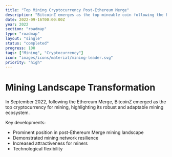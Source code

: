 ```yaml
---
title: "Top Mining Cryptocurrency Post-Ethereum Merge"
description: "BitcoinZ emerges as the top mineable coin following the Ethereum Merge"
date: 2022-09-16T00:00:00Z
year: 2022
section: "roadmap"
type: "roadmap"
layout: "single"
status: "completed"
progress: 100
tags: ["Mining", "Cryptocurrency"]
icon: "images/icons/material/mining-leader.svg"
priority: "high"
---
```


# Mining Landscape Transformation

In September 2022, following the Ethereum Merge, BitcoinZ emerged as the top cryptocurrency for mining, highlighting its robust and adaptable mining ecosystem.

Key developments:
- Prominent position in post-Ethereum Merge mining landscape
- Demonstrated mining network resilience
- Increased attractiveness for miners
- Technological flexibility
